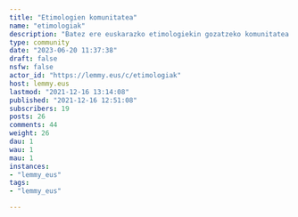 ```yaml
---
title: "Etimologien komunitatea" 
name: "etimologiak"
description: "Batez ere euskarazko etimologiekin gozatzeko komunitatea da hau, baina edozein hizkuntzatako hitz, mailegu eta bitxikeriekin ere bai.Elkarrizketa serioa eta zientifikoa onartzen eta eskertzen dira, baina serioegi aritzea eta haserretzea ez. Bromak eta hitzen jatorriekin pixka bat amestea onartzen da, baina suposizioak egiten ari bazara, badirudi... imaginatzen hau datorrela... bezalakoak erabili. Arau hauek denborarekin aldatu daitezke, baina etimologiekin gozatzeko araua betirako da ;-) Ongi etorri!PD: hemengo moderatzailea [@mikelgs@lemmy.eus](https://lemmy.eus/u/mikelgs) da, zalantzarik izanez gero bidali mezu bat."
type: community
date: "2023-06-20 11:37:38"
draft: false
nsfw: false
actor_id: "https://lemmy.eus/c/etimologiak"
host: lemmy.eus
lastmod: "2021-12-16 13:14:08"
published: "2021-12-16 12:51:08"
subscribers: 19
posts: 26
comments: 44
weight: 26
dau: 1
wau: 1
mau: 1
instances:
- "lemmy_eus"
tags: 
- "lemmy_eus"

---
```

